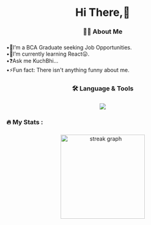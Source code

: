 ###

<h1 align="center">Hi There,👋</h1>

###

<h3 align="center">👩‍💻  About Me</h3>

###

<p align="left">
•🔭I’m a BCA Graduate seeking Job Opportunities.</br>
•🌱I’m currently learning React😛.</br>
•❓Ask me KuchBhi...</br>
•⚡Fun fact: There isn't anything funny about me.</br>
</p>

###

<h3 align="center">🛠 Language & Tools</h3>

###

<div align="center">
  <div align="center">
  <p align="center">
  <a href="https://skillicons.dev">
    <img src="https://skillicons.dev/icons?i=html,css,js,react,tailwind,mongodb,php,vscode,git" />
  </a>
</p>
</div>
</div>

###

<h3 align="left">🔥   My Stats :</h3>

###

<div align="center">
  <img src="https://streak-stats.demolab.com?user=helloPravin&locale=en&mode=daily&theme=light&hide_border=false&border_radius=5&order=3" height="220" alt="streak graph"  />
</div>

###
